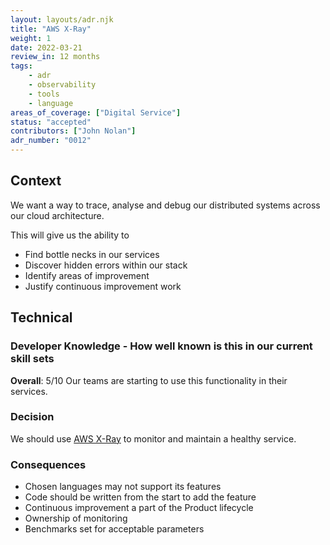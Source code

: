```yaml
---
layout: layouts/adr.njk
title: "AWS X-Ray"
weight: 1
date: 2022-03-21
review_in: 12 months
tags:  
    - adr
    - observability
    - tools
    - language
areas_of_coverage: ["Digital Service"]
status: "accepted"
contributors: ["John Nolan"]
adr_number: "0012"
---
```


## Context

We want a way to trace, analyse and debug our distributed systems across our cloud architecture.

This will give us the ability to

* Find bottle necks in our services
* Discover hidden errors within our stack
* Identify areas of improvement
* Justify continuous improvement work

## Technical

### Developer Knowledge - How well known is this in our current skill sets

**Overall**: 5/10
Our teams are starting to use this functionality in their services.

### Decision

We should use [AWS X-Ray](https://aws.amazon.com/xray/) to monitor and maintain a healthy service.

### Consequences

* Chosen languages may not support its features
* Code should be written from the start to add the feature
* Continuous improvement a part of the Product lifecycle
* Ownership of monitoring
* Benchmarks set for acceptable parameters
